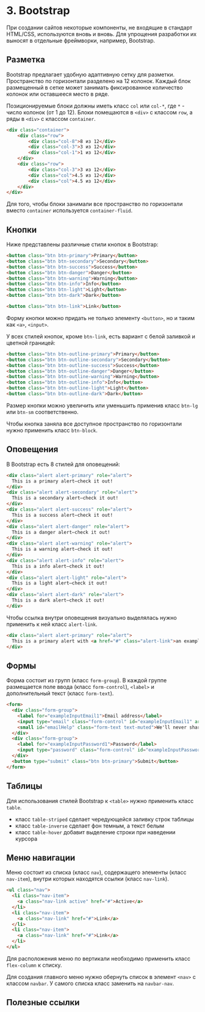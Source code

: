 # 3. Bootstrap
При создании сайтов некоторые компоненты, не входящие в стандарт HTML/CSS, используются вновь и вновь. Для упрощения разработки их выносят в отдельные фреймворки, например, Bootstrap.

## Разметка
Bootstrap предлагает удобную адаптивную сетку для разметки. Пространство по горизонтали разделено на 12 колонок. Каждый блок размещенный в сетке может занимать фиксированное количество колонок или оставшееся место в ряде.

Позиционируемые блоки должны иметь класс `col` или `col-*`, где `*` - число колонок (от 1 до 12). Блоки помещаются в `<div>` с классом `row`, а ряды в `<div>` с классом `container`.

```html
<div class="container">
	<div class="row">
		<div class="col-8">8 из 12</div>
		<div class="col-3">3 из 12</div>
		<div class="col-1">1 из 12</div>	
	</div>
	<div class="row">
		<div class="col-3">3 из 12</div>
		<div class="col">4.5 из 12</div>
		<div class="col">4.5 из 12</div>
	</div>
</div>
```

Для того, чтобы блоки занимали все пространство по горизонтали вместо `container` используется `container-fluid`.

## Кнопки
Ниже представлены различные стили кнопок в Bootstrap:

```html
<button class="btn btn-primary">Primary</button>
<button class="btn btn-secondary">Secondary</button>
<button class="btn btn-success">Success</button>
<button class="btn btn-danger">Danger</button>
<button class="btn btn-warning">Warning</button>
<button class="btn btn-info">Info</button>
<button class="btn btn-light">Light</button>
<button class="btn btn-dark">Dark</button>

<button class="btn btn-link">Link</button>
```

Форму кнопки можно придать не только элементу `<button>`, но и таким как `<a>`, `<input>`.

У всех стилей кнопок, кроме `btn-link`, есть вариант с белой заливкой и цветной границей:

```html
<button class="btn btn-outline-primary">Primary</button>
<button class="btn btn-outline-secondary">Secondary</button>
<button class="btn btn-outline-success">Success</button>
<button class="btn btn-outline-danger">Danger</button>
<button class="btn btn-outline-warning">Warning</button>
<button class="btn btn-outline-info">Info</button>
<button class="btn btn-outline-light">Light</button>
<button class="btn btn-outline-dark">Dark</button>
```

Размер кнопки можно увеличить или уменьшить применив класс `btn-lg` или `btn-sm` соответственно.

Чтобы кнопка заняла все доступное пространство по горизонтали нужно применить класс `btn-block`.

## Оповещения
В Bootstrap есть 8 стилей для оповещений:

```html
<div class="alert alert-primary" role="alert">
  This is a primary alert—check it out!
</div>
<div class="alert alert-secondary" role="alert">
  This is a secondary alert—check it out!
</div>
<div class="alert alert-success" role="alert">
  This is a success alert—check it out!
</div>
<div class="alert alert-danger" role="alert">
  This is a danger alert—check it out!
</div>
<div class="alert alert-warning" role="alert">
  This is a warning alert—check it out!
</div>
<div class="alert alert-info" role="alert">
  This is a info alert—check it out!
</div>
<div class="alert alert-light" role="alert">
  This is a light alert—check it out!
</div>
<div class="alert alert-dark" role="alert">
  This is a dark alert—check it out!
</div>
``` 

Чтобы ссылка внутри оповещения визуально выделялась нужно применить к ней класс `alert-link`.

```html
<div class="alert alert-primary" role="alert">
  This is a primary alert with <a href="#" class="alert-link">an example link</a>. Give it a click if you like.
</div>
```

## Формы
Форма состоит из групп (класс `form-group`). В каждой группе размещается поле ввода (класс `form-control`), `<label>` и дополнительный текст (класс `form-text`).

```html
<form>
  <div class="form-group">
    <label for="exampleInputEmail1">Email address</label>
    <input type="email" class="form-control" id="exampleInputEmail1" aria-describedby="emailHelp" placeholder="Enter email">
    <small id="emailHelp" class="form-text text-muted">We'll never share your email with anyone else.</small>
  </div>
  <div class="form-group">
    <label for="exampleInputPassword1">Password</label>
    <input type="password" class="form-control" id="exampleInputPassword1" placeholder="Password">
  </div>
  <button type="submit" class="btn btn-primary">Submit</button>
</form>
```

## Таблицы
Для использования стилей Bootstrap к `<table>` нужно применить класс `table`.

- класс `table-striped` сделает чередующейся заливку строк таблицы
- класс `table-inverse` сделает фон темным, а текст белым
- класс `table-hover` добавит выделение строки при наведении курсора

## Меню навигации
Меню состоит из списка (класс `nav`), содержащего элементы (класс `nav-item`), внутри которых находятся ссылки (класс `nav-link`).

```html
<ul class="nav">
  <li class="nav-item">
    <a class="nav-link active" href="#">Active</a>
  </li>
  <li class="nav-item">
    <a class="nav-link" href="#">Link</a>
  </li>
  <li class="nav-item">
    <a class="nav-link" href="#">Link</a>
  </li>
</ul>
```

Для расположения меню по вертикали необходимо применить класс `flex-column` к списку.

Для создания главного меню нужно обернуть список в элемент `<nav>` с классом `navbar`. У самого списка класс заменить на `navbar-nav`.

## Полезные ссылки